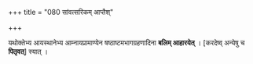 +++
title = "080 सांवत्सरिकम् आप्तैश्"

+++

यथोक्तेभ्य आयस्थानेभ्य आम्नायप्रामाण्येन षष्ठाष्टमभागग्रहणादिना **बलिम् आहारयेत्** । [करदेष्व् अन्येषु च **पितृवत्**] स्यात् ।